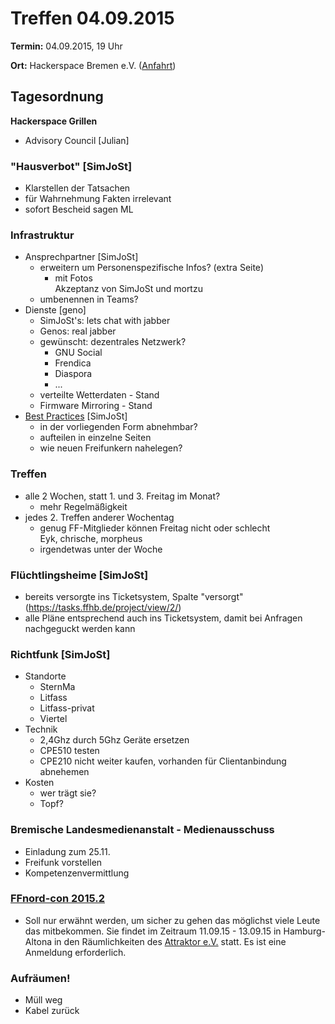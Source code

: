 # Treffen 04.09.2015

**Termin:** 04.09.2015, 19 Uhr

**Ort:** Hackerspace Bremen e.V. ([Anfahrt](https://www.hackerspace-bremen.de/anfahrt/))

## Tagesordnung

**Hackerspace Grillen**

* Advisory Council [Julian]

### "Hausverbot" [SimJoSt]
* Klarstellen der Tatsachen
* für Wahrnehmung Fakten irrelevant
* sofort Bescheid sagen ML

### Infrastruktur
* Ansprechpartner [SimJoSt]
  * erweitern um Personenspezifische Infos? (extra Seite)
      * mit Fotos  
        Akzeptanz von SimJoSt und mortzu
  * umbenennen in Teams?
* Dienste [geno]
  *   SimJoSt's:  lets chat with jabber
  *   Genos:      real jabber
  *   gewünscht: dezentrales Netzwerk?
      *   GNU Social
      *   Frendica
      *   Diaspora
      *   ...
  * verteilte Wetterdaten - Stand
  * Firmware Mirroring - Stand
* [Best Practices](http://wiki.bremen.freifunk.net/Anleitungen/Best-Practices) [SimJoSt]
  * in der vorliegenden Form abnehmbar?
  * aufteilen in einzelne Seiten
  * wie neuen Freifunkern nahelegen?

### Treffen
* alle 2 Wochen, statt 1. und 3. Freitag im Monat?
  * mehr Regelmäßigkeit
* jedes 2. Treffen anderer Wochentag
  * genug FF-Mitglieder können Freitag nicht oder schlecht  
    Eyk, chrische, morpheus
  * irgendetwas unter der Woche

### Flüchtlingsheime [SimJoSt]
* bereits versorgte ins Ticketsystem, Spalte "versorgt" (https://tasks.ffhb.de/project/view/2/)
* alle Pläne entsprechend auch ins Ticketsystem, damit bei Anfragen nachgeguckt werden kann

### Richtfunk [SimJoSt]
* Standorte
  * SternMa
  * Litfass
  * Litfass-privat
  * Viertel
* Technik
  * 2,4Ghz durch 5Ghz Geräte ersetzen
  * CPE510 testen
  * CPE210 nicht weiter kaufen, vorhanden für Clientanbindung abnehemen
* Kosten
  * wer trägt sie?
  * Topf?

### Bremische Landesmedienanstalt - Medienausschuss
* Einladung zum 25.11.
* Freifunk vorstellen
* Kompetenzenvermittlung

### [FFnord-con 2015.2](http://ffnord.net)
* Soll nur erwähnt werden, um sicher zu gehen das möglichst viele Leute das mitbekommen. Sie findet im Zeitraum 11.09.15 - 13.09.15 in Hamburg-Altona in den Räumlichkeiten des [Attraktor e.V.](https://blog.attraktor.org/) statt. Es ist eine Anmeldung erforderlich.

### Aufräumen!
* Müll weg
* Kabel zurück